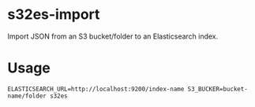# s32es-import
Import JSON from an S3 bucket/folder to an Elasticsearch index.

# Usage

```
ELASTICSEARCH_URL=http://localhost:9200/index-name S3_BUCKER=bucket-name/folder s32es
```
